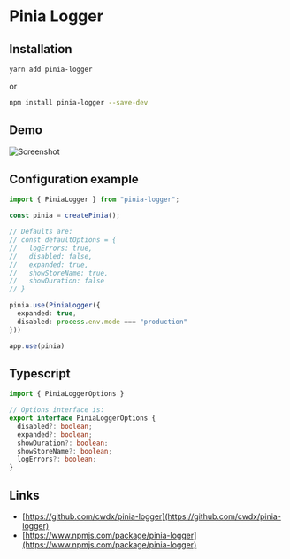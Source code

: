 # Pinia Logger

## Installation
```bash
yarn add pinia-logger
```
or
```bash
npm install pinia-logger --save-dev
```

## Demo
![Screenshot](https://raw.githubusercontent.com/cwdx/pinia-logger/main/demo.png)

## Configuration example
```ts
import { PiniaLogger } from "pinia-logger";

const pinia = createPinia();

// Defaults are:
// const defaultOptions = {
//   logErrors: true,
//   disabled: false,
//   expanded: true,
//   showStoreName: true,
//   showDuration: false
// }

pinia.use(PiniaLogger({
  expanded: true,
  disabled: process.env.mode === "production"
}))

app.use(pinia)
```

## Typescript
```ts
import { PiniaLoggerOptions }

// Options interface is:
export interface PiniaLoggerOptions {
  disabled?: boolean;
  expanded?: boolean;
  showDuration?: boolean;
  showStoreName?: boolean;
  logErrors?: boolean;
}
```

## Links
- [https://github.com/cwdx/pinia-logger](https://github.com/cwdx/pinia-logger)
- [https://www.npmjs.com/package/pinia-logger](https://www.npmjs.com/package/pinia-logger)
